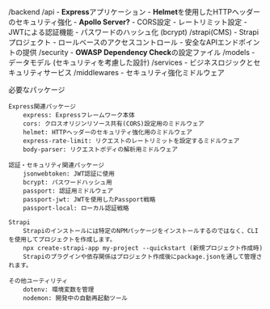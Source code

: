 /backend
    /api
        - **Express**アプリケーション
        - **Helmet**を使用したHTTPヘッダーのセキュリティ強化
        - **Apollo Server?**
        - CORS設定
        - レートリミット設定
        - JWTによる認証機能
        - パスワードのハッシュ化 (bcrypt)
    /strapi(CMS)
        - Strapiプロジェクト
        - ロールベースのアクセスコントロール
        - 安全なAPIエンドポイントの提供
    /security
        - **OWASP Dependency Check**の設定ファイル
    /models
        - データモデル (セキュリティを考慮した設計)
    /services
        - ビジネスロジックとセキュリティサービス
    /middlewares
        - セキュリティ強化ミドルウェア


必要なパッケージ

    Express関連パッケージ
        express: Expressフレームワーク本体
        cors: クロスオリジンリソース共有(CORS)設定用のミドルウェア
        helmet: HTTPヘッダーのセキュリティ強化用のミドルウェア
        express-rate-limit: リクエストのレートリミットを設定するミドルウェア
        body-parser: リクエストボディの解析用ミドルウェア

    認証・セキュリティ関連パッケージ
        jsonwebtoken: JWT認証に使用
        bcrypt: パスワードハッシュ用
        passport: 認証用ミドルウェア
        passport-jwt: JWTを使用したPassport戦略
        passport-local: ローカル認証戦略

    Strapi
        Strapiのインストールには特定のNPMパッケージをインストールするのではなく、CLIを使用してプロジェクトを作成します。
        npx create-strapi-app my-project --quickstart (新規プロジェクト作成時)
        Strapiのプラグインや依存関係はプロジェクト作成後にpackage.jsonを通して管理されます。

    その他ユーティリティ
        dotenv: 環境変数を管理
        nodemon: 開発中の自動再起動ツール